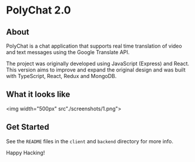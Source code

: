 # PolyChat 2.0

## About

PolyChat is a chat application that supports real time translation of video and text messages using the Google Translate API.

The project was originally developed using JavaScript (Express) and React. This version aims to improve and expand the original design and was built with TypeScript, React, Redux and MongoDB.

## What it looks like

<img width="500px" src"./screenshots/1.png">

## Get Started

See the `README` files in the `client` and `backend` directory for more info.

Happy Hacking!